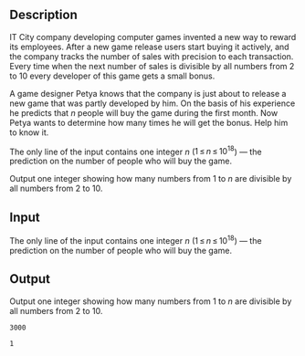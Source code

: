 ## Description

<div><p>IT City company developing computer games invented a new way to reward its employees. After a new game release users start buying it actively, and the company tracks the number of sales with precision to each transaction. Every time when the next number of sales is divisible by all numbers from <span class="tex-span">2</span> to <span class="tex-span">10</span> every developer of this game gets a small bonus.</p><p>A game designer Petya knows that the company is just about to release a new game that was partly developed by him. On the basis of his experience he predicts that <span class="tex-span"><i>n</i></span> people will buy the game during the first month. Now Petya wants to determine how many times he will get the bonus. Help him to know it.</p></div><div class="input-specification"><p>The only line of the input contains one integer <span class="tex-span"><i>n</i></span> (<span class="tex-span">1 ≤ <i>n</i> ≤ 10<sup class="upper-index">18</sup></span>) — the prediction on the number of people who will buy the game.</p></div><div class="output-specification"><p>Output one integer showing how many numbers from <span class="tex-span">1</span> to <span class="tex-span"><i>n</i></span> are divisible by all numbers from <span class="tex-span">2</span> to <span class="tex-span">10</span>.</p></div>

## Input

<p>The only line of the input contains one integer <span class="tex-span"><i>n</i></span> (<span class="tex-span">1 ≤ <i>n</i> ≤ 10<sup class="upper-index">18</sup></span>) — the prediction on the number of people who will buy the game.</p>

## Output

<p>Output one integer showing how many numbers from <span class="tex-span">1</span> to <span class="tex-span"><i>n</i></span> are divisible by all numbers from <span class="tex-span">2</span> to <span class="tex-span">10</span>.</p>





```input1
3000

```




```output1
1
```


